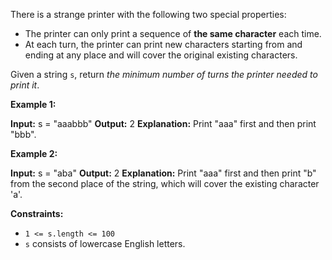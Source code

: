 
There is a strange printer with the following two special properties:

-   The printer can only print a sequence of  **the same character**  each time.
-   At each turn, the printer can print new characters starting from and ending at any place and will cover the original existing characters.

Given a string  `s`, return  _the minimum number of turns the printer needed to print it_.

**Example 1:**

**Input:** s = "aaabbb"
**Output:** 2
**Explanation:** Print "aaa" first and then print "bbb".

**Example 2:**

**Input:** s = "aba"
**Output:** 2
**Explanation:** Print "aaa" first and then print "b" from the second place of the string, which will cover the existing character 'a'.

**Constraints:**

-   `1 <= s.length <= 100`
-   `s`  consists of lowercase English letters.